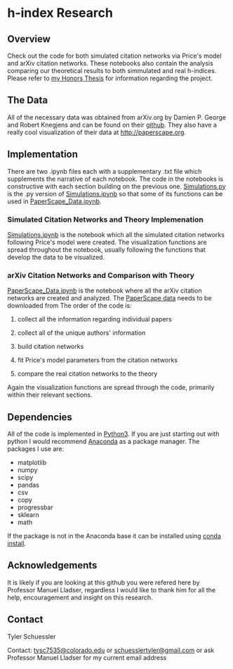 # h-index Research
## Overview
Check out the code for both simulated citation networks via Price's model and arXiv citation networks. 
These notebooks also contain the analysis comparing our theoretical results to both simmulated and real h-indices.
Please refer to [my Honors Thesis](https://scholar.colorado.edu/honr_theses/1906/) for information regarding the project. 
## The Data 
All of the necessary data was obtained from arXiv.org by Damien P. George and Robert Knegjens and can be found on their [github](https://github.com/paperscape/paperscape-data).
They also have a really cool visualization of their data at http://paperscape.org.
## Implementation
There are two .ipynb files each with a supplementary .txt file which supplements the narrative of each notebook. The code in the 
notebooks is constructive with each section building on the previous one. 
[Simulations.py](Simulations.py) is the .py version of [Simulations.ipynb](Simulations.ipynb) so that some of its functions can be used in [PaperScape_Data.ipynb](PaperScape_Data.ipynb).
### Simulated Citation Networks and Theory Implemenation
[Simulations.ipynb](Simulations.ipynb) is the notebook which all the simulated citation networks following Price's model were 
created. The visualization functions are spread throughout the notebook, usually following the functions that develop the data
to be visualized. 

### arXiv Citation Networks and Comparison with Theory
[PaperScape_Data.ipynb](PaperScape_Data.ipynb) is the notebook where all the arXiv citation networks are created and analyzed. The [PaperScape data](https://github.com/paperscape/paperscape-data) needs to be downloaded from The order of the code is: 

1. collect all the information regarding individual papers

2. collect all of the unique authors' information

3. build citation networks

4. fit Price's model parameters from the citation networks

5. compare the real citation networks to the theory

Again the visualization functions are spread through the code, primarily within their relevant sections.

## Dependencies 
All of the code is implemented in [Python3](https://www.python.org/download/releases/3.0/). If you are just starting out with python I would recommend [Anaconda](https://www.anaconda.com/distribution/) as a package manager. The packages I use are:

- matplotlib
- numpy
- scipy
- pandas
- csv
- copy
- progressbar
- sklearn
- math

If the package is not in the Anaconda base it can be installed using [conda install](https://docs.anaconda.com/anaconda/user-guide/tasks/install-packages/).

## Acknowledgements
It is likely if you are looking at this github you were refered here by Professor Manuel Lladser, regardless I would like to thank him for all the help, encouragement and insight on this research.

## Contact
Tyler Schuessler

Contact: tysc7535@colorado.edu or schuesslertyler@gmail.com or ask Professor Manuel Lladser for my current email address
